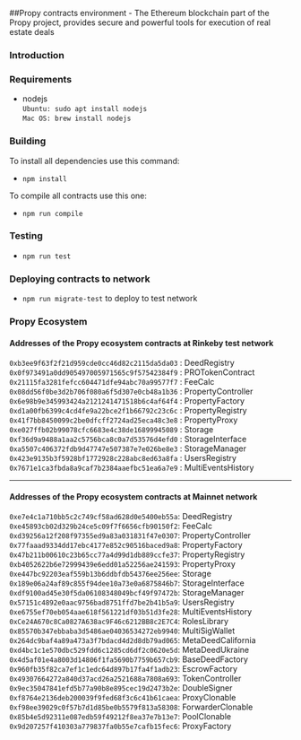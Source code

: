 ##Propy contracts environment - The Ethereum blockchain part of the Propy project, provides secure and powerful tools for execution of real estate deals

### Introduction

### Requirements
- nodejs  
`Ubuntu: sudo apt install nodejs`  
`Mac OS: brew install nodejs`

### Building
To install all dependencies use this command:
- `npm install`  

To compile all contracts use this one:
- `npm run compile`

### Testing
- `npm run test`

### Deploying contracts to network
- `npm run migrate-test` to deploy to test network

### Propy Ecosystem
#### Addresses of the Propy ecosystem contracts at Rinkeby test network  
  
`0xb3ee9f63f2f21d959cde0cc46d82c2115da5da03` : DeedRegistry  
`0x0f973491a0dd905497005971565c9f57542384f9` : PROTokenContract  
`0x21115fa3281fefcc604471dfe94abc70a99577f7` : FeeCalc  
`0x08dd56f0be3d2b706f080a6f5d307e0cb48a1b36` : PropertyController  
`0x6e98b9e345993424a2121241471518b6c4af64f4` : PropertyFactory  
`0xd1a00fb6399c4cd4fe9a22bce2f1b66792c23c6c` : PropertyRegistry  
`0x41f7bb8450099c2be0dfcff2724ad25eca48c3e8` : PropertyProxy  
`0xe027ffb02b99078cfc6683e4c38de16899945089` : Storage  
`0xf36d9a9488a1aa2c5756bca8c0a7d53576d4efd0` : StorageInterface  
`0xa5507c406372fdb9d47747e507387e7e026be8e3` : StorageManager  
`0x423e9135b3f5928bf1772928c228abc8ed63a8fa` : UsersRegistry  
`0x7671e1ca3fbda8a9caf7b2384aaefbc51ea6a7e9` : MultiEventsHistory

---

#### Addresses of the Propy ecosystem contracts at Mainnet network

`0xe7e4c1a710bb5c2c749cf58ad628d0e5400eb55a`: DeedRegistry  
`0xe45893cb02d329b24ce5c09f7f6656cfb90150f2`: FeeCalc  
`0xd39256a12f208f97355ed9a83a031831f47e0307`: PropertyController  
`0x77faaad9334dd17ebc4177e852c90516baced9a8`: PropertyFactory  
`0x47b211b00610c23b65cc77a4d99d1db889ccfe37`: PropertyRegistry  
`0xb4052622b6e72999439e6edd01a52256ae241593`: PropertyProxy  
`0xe447bc92203eaf559b13b6ddbfdb54376ee256ee`: Storage  
`0x189e06a24af89c855f94dee10a73e0a6875846b7`: StorageInterface  
`0xdf9100ad45e30f5da06108348049bcf49f97472b`: StorageManager  
`0x57151c4892e0aac9756bad8751ffd7be2b41b5a9`: UsersRegistry  
`0xe6755ef70eb054aae618f561221df03b51d3fe28`: MultiEventsHistory  
`0xCe24A670c8Ca0827A638ac9F46c6212BB8c2E7C4`: RolesLibrary  
`0x85570b347ebbaba3d5486ae04036534272eb9940`: MultiSigWallet  
`0x264dc9baf4a89a473a3f7bdacd4d2d8db79ad065`: MetaDeedCalifornia  
`0xd4bc1c1e570dbc529fdd6c1285cd6df2c0620e5d`: MetaDeedUkraine  
`0x4d5af01e4a8003d14806f1fa5690b7759b657cb9`: BaseDeedFactory  
`0x960fb35f82ca7ef1c1edc64d897b17fa4f1adb23`: EscrowFactory  
`0x49307664272a840d37acd26a2521688a7808a693`: TokenController  
`0x9ec35047841efd5b77a90b8e895cec19d2473b2e`: DoubleSigner  
`0xf8764e2136deb200039f9fed68f3c6c41b61caea`: ProxyClonable  
`0xf98ee39029c0f57b7d1d85be0b5579f813a58308`: ForwarderClonable  
`0x85b4e5d92311e087edb59f49212f8ea37e7b13e7`: PoolClonable  
`0x9d207257f410303a779837fa0b55e7cafb15fec6`: ProxyFactory  